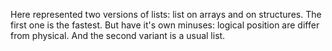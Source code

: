 Here represented two versions of lists: list on arrays and on structures.
The first one is the fastest. But have it's own minuses: logical position are differ from physical.
And the second variant is a usual list.
